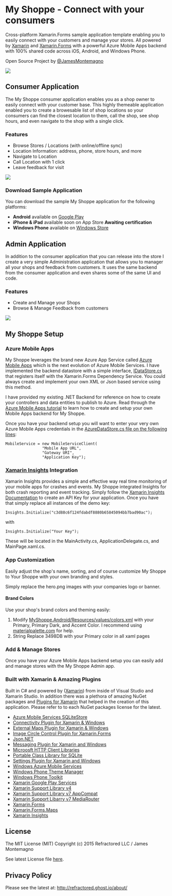 # My Shoppe - Connect with your consumers

Cross-platform Xamarin.Forms sample application template enabling you to easily connect with your customers and manage your stores. All powered by [Xamarin](http://www.xamarin.com) and [Xamarin.Forms](http://www.xamarin.com/forms) with a powerful Azure Mobile Apps backend with 100% shared code across iOS, Android, and Windows Phone.

Open Source Project by [@JamesMontemagno](http://www.twitter.com/jamesmontemagno)

![](art/myshoppepromo.png)

## Consumer Application
The My Shoppe consumer application enables you as a shop owner to easily connect with your customer base. This highly themeable application enabled you to create a browesable list of shop locations so your consumers can find the closest location to them, call the shop, see shop hours, and even navigate to the shop with a single click.

### Features
* Browse Stores / Locations (with online/offline sync)
* Location Information: address, phone, store hours, and more
* Navigate to Location
* Call Location with 1 click
* Leave feedback for visit

![](art/MyShoppeHeroSmall.png)

### Download Sample Application
You can download the sample My Shoppe application for the following platforms:

* **Android** available on [Google Play](https://play.google.com/store/apps/details?id=com.refractored.myshoppe)
* **iPhone & iPad** available soon on App Store **Awaiting certification**
* **Windows Phone** available on [Windows Store](https://www.windowsphone.com/en-us/store/app/my-shoppe/8641ed20-1bf6-412d-ae28-a5f785cc6546)

## Admin Application
In addition to the consumer application that you can release into the store I create a very simple Administration application that allows you to manager all your shops and feedback from customers. It uses the same backend from the consumer application and even shares some of the same UI and code. 

### Features
* Create and Manage your Shops
* Browse & Manage Feedback from customers

![](art/MyShoppeAdminHero.png)

## My Shoppe Setup

### Azure Mobile Apps
My Shoppe leverages the brand new Azure App Service called [Azure Mobile Apps](http://azure.microsoft.com/en-us/services/app-service/mobile/) which is the next evolution of Azure Mobile Services. I have implemented the backend datastore with a simple interface, [IDataStore.cs](https://github.com/jamesmontemagno/MyShoppe/blob/master/MyShop/Interfaces/IDataStore.cs) that registers itself with the Xamarin.Forms Dependency Service. You could always create and implement your own XML or Json based service using this method.

I have provided my existing .NET Backend for reference on how to create your controllers and data entities to publish to Azure. Read through the [Azure Mobile Apps tutorial](https://azure.microsoft.com/en-us/documentation/articles/app-service-mobile-dotnet-backend-xamarin-android-get-started-preview/) to learn how to create and setup your own Mobile Apps backend for My Shoppe. 

Once you have your backend setup you will want to enter your very own Azure Mobile Apps credentials in the [AzureDataStore.cs file on the following lines](https://github.com/jamesmontemagno/MyShoppe/blob/master/MyShop/Services/AzureDataStore.cs#L29-L32):

```
MobileService = new MobileServiceClient(
				"Mobile App URL",
				"Gateway URI",
				"Application Key");

```

### [Xamarin Insights](http://www.xamarin.com/insights) Integration
Xamarin Insights provides a simple and effective way real time monitoring of your mobile apps for crashes and events. My Shoppe integrated Insights for both crash reporting and event tracking. Simply follow the [Xamarin Insights Documentation](https://insights.xamarin.com/docs) to create an API Key for your application. Once you have that simply replace all instances of the demo key: 
```
Insights.Initialize("c3d88c6f124fdabdf8880b65845094bb7bad90ac");
```
with
```
Insights.Initialize("Your Key");
```

These will be located in the MainActivity.cs, ApplicationDelegate.cs, and MainPage.xaml.cs.

### App Customization
Easily adjust the shop's name, sorting, and of course customize My Shoppe to Your Shoppe with your own branding and styles.

Simply replace the hero.png images with your companies logo or banner.

#### Brand Colors
Use your shop's brand colors and theming easily:

1. Modify [MyShoppe.Android/Resources/values/colors.xml](https://github.com/jamesmontemagno/MyShoppe/blob/master/MyShop.Android/Resources/values/colors.xml) with your Primary, Primary Dark, and Accent Color. I recommend using [materialpalette.com](http://www.materialpalette.com) for help.
2. String Replace 3498DB with your Primary color in all xaml pages


### Add & Manage Stores
Once you have your Azure Mobile Apps backend setup you can easily add and manage stores with the My Shoppe Admin app.


### Built with Xamarin & Amazing Plugins
Built in C# and powered by ([Xamarin](http://www.xamarin.com)) from inside of Visual Studio and Xamarin Studio. In addition there was a plethora of amazing NuGet packages and [Plugins for Xamarin](http://www.github.com/xamarin/plugins) that helped in the creation of this application. Please refer to to each NuGet packages license for the latest.


* [Azure Mobile Services SQLiteStore](https://www.nuget.org/packages/WindowsAzure.MobileServices.SQLiteStore/2.0.0-beta)
* [Connectivity Plugin for Xamarin & Windows](https://www.nuget.org/packages/Xam.Plugin.Connectivity/)
* [External Maps Plugin for Xamarin & Windows](https://www.nuget.org/packages/Xam.Plugin.ExternalMaps/)
* [Image Circle Control Plugin for Xamarin.Forms](https://www.nuget.org/packages/Xam.Plugins.Forms.ImageCircle/)
* [Json.NET](https://www.nuget.org/packages/Newtonsoft.Json/)
* [Messaging Plugin for Xamarin and Windows](https://www.nuget.org/packages/Xam.Plugins.Messaging/)
* [Microosft HTTP Client Libraries](https://www.nuget.org/packages/Microsoft.Net.Http/)
* [Portable Class Library for SQLite](https://www.nuget.org/packages/SQLitePCL/)
* [Settings Plugin for Xamarin and Windows](https://www.nuget.org/packages/Xam.Plugins.Settings/)
* [Windows Azure Mobile Services](https://www.nuget.org/packages/WindowsAzure.MobileServices/2.0.0-beta)
* [Windows Phone Theme Manager](https://www.nuget.org/packages/PhoneThemeManager/)
* [Windows Phone Toolkit](https://www.nuget.org/packages/WPtoolkit/)
* [Xamarin Google Play Services](https://www.nuget.org/packages/Xamarin.GooglePlayServices/)
* [Xamarin Support Library v4](https://www.nuget.org/packages/Xamarin.Android.Support.v4/)
* [Xamarin Support Library v7 AppCompat](https://www.nuget.org/packages/Xamarin.Android.Support.v7.AppCompat/)
* [Xamarin Support Libarry v7 MediaRouter](https://www.nuget.org/packages/Xamarin.Android.Support.v7.MediaRouter/)
* [Xamarin.Forms](https://www.nuget.org/packages/Xamarin.Forms/)
* [Xamarin.Forms.Maps](https://www.nuget.org/packages/Xamarin.Forms.Maps)
* [Xamarin Insights](https://www.nuget.org/packages/Xamarin.Insights/)


## License
The MIT License (MIT)
Copyright (c) 2015 Refractored LLC / James Montemagno

See latest License file [here](https://github.com/jamesmontemagno/MyShoppe/blob/master/LICENSE).

## Privacy Policy
Please see the latest at: http://refractored.ghost.io/about/
